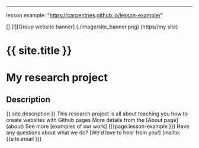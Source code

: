 ---
lesson example: "https://carpentries.github.io/lesson-example/"




[] [!][Group website banner] (./image/site_banner.png) (https//my site)
# {{ site.title }}
# My research project
## Description
{{ site.description }}
This research project is all about teaching you how to create websites with Github pages
More details from the [About page] (about)
See more [examples of our work] ({{page.lesson-example }})
Have any questions about what we do? [We'd love to hear from you!] (mailto:{{site.email }})

